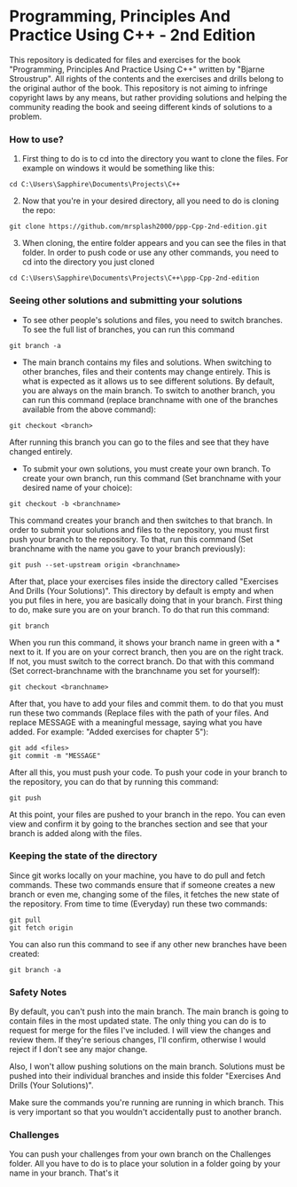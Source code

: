 # Programming, Principles And Practice Using C++ - 2nd Edition
This repository is dedicated for files and exercises for the book "Programming, Principles And Practice Using C++" written by "Bjarne Stroustrup". 
All rights of the contents and the exercises and drills belong to the original author of the book. This repository is not aiming to infringe copyright 
laws by any means, but rather providing solutions and helping the community reading the book and seeing different kinds of  solutions to a problem.

### How to use?

1. First thing to do is to cd into the directory you want to clone the files.
   For example on windows it would be something like this: 

```cd C:\Users\Sapphire\Documents\Projects\C++```

2. Now that you're in your desired directory, all you need to do is cloning the repo:

```git clone https://github.com/mrsplash2000/ppp-Cpp-2nd-edition.git```

3. When cloning, the entire folder appears and you can see the files in that folder. In
   order to push code or use any other commands, you need to cd into the directory you
   just cloned

```cd C:\Users\Sapphire\Documents\Projects\C++\ppp-Cpp-2nd-edition```

### Seeing other solutions and submitting your solutions
*  To see other people's solutions and files, you need to switch branches. To see the full
   list of branches, you can run this command

```git branch -a```

*  The main branch contains my files and solutions. When switching to other branches, files 
   and their contents may change entirely. This is what is expected as it allows us to see 
   different solutions. By default, you are always on the main branch. To switch to another
   branch, you can run this command (replace branchname with one of the branches available 
   from the above command):

```git checkout <branch>```

   After running this branch you can go to the files and see that they have changed entirely.

*  To submit your own solutions, you must create your own branch. To create your own branch,
   run this command (Set branchname with your desired name of your choice):

```git checkout -b <branchname>```

   This command creates your branch and then switches to that branch. In order to submit your
   solutions and files to the repository, you must first push your branch to the repository. To
   that, run this command (Set branchname with the name you gave to your branch previously):

```git push --set-upstream origin <branchname>```  

   After that, place your exercises files inside the directory called "Exercises And Drills (Your Solutions)". 
   This directory by default is empty and when you put files in here, you are basically doing that 
   in your branch. First thing to do, make sure you are on your branch. To do that run this command:

```git branch```

   When you run this command, it shows your branch name in green with a * next to it. If you are on 
   your correct branch, then you are on the right track. If not, you must switch to the correct branch. 
   Do that with this command (Set correct-branchname with the branchname you set for yourself):

```git checkout <branchname>```

   After that, you have to add your files and commit them. to do that you must run these two commands 
   (Replace files with the path of your files. And replace MESSAGE with a meaningful message, saying 
   what you have added. For example: "Added exercises for chapter 5"):

```
git add <files>
git commit -m "MESSAGE"
```

   After all this, you must push your code. To push your code in your branch to the repository, you can
   do that by running this command: 

```git push```

   At this point, your files are pushed to your branch in the repo. You can even view and confirm it by
   going to the branches section and see that your branch is added along with the files. 

### Keeping the state of the directory
Since git works locally on your machine, you have to do pull and fetch commands. These two commands ensure
that if someone creates a new branch or even me, changing some of the files, it fetches the new state of
the repository. From time to time (Everyday) run these two commands:

```
git pull
git fetch origin 
```

You can also run this command to see if any other new branches have been created:

```
git branch -a
```

### Safety Notes
By default, you can't push into the main branch. The main branch is going to contain files in the most
updated state. The only thing you can do is to request for merge for the files I've included. I will view
the changes and review them. If they're serious changes, I'll confirm, otherwise I would reject if I don't 
see any major change.

Also, I won't allow pushing solutions on the main branch. Solutions must be pushed into their individual branches
and inside this folder "Exercises And Drills (Your Solutions)".

Make sure the commands you're running are running in which branch. This is very important so that you wouldn't accidentally
pust to another branch.

### Challenges
You can push your challenges from your own branch on the Challenges folder. All you have to do is to place your solution in a folder going by your name in your branch. That's it
